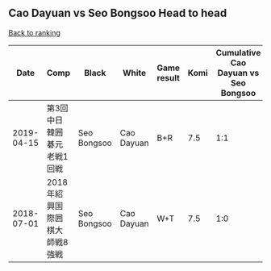 ## Cao Dayuan vs Seo Bongsoo Head to head

[Back to ranking](../../index.md)




| **Date** | **Comp** | **Black** | **White** | **Game result** | **Komi** | **Cumulative Cao Dayuan vs Seo Bongsoo** | **Cao Dayuan streak** | **Seo Bongsoo streak** | 
| --- | --- | --- | --- | --- | --- | --- | --- | --- |
| 2019-04-15 | 第3回中日韓囲碁元老戦1回戦 | Seo Bongsoo | Cao Dayuan | B+R | 7.5 | 1:1 | 0 | 1 | 
| 2018-07-01 | 2018年紹興国際囲棋大師戦8強戦 | Seo Bongsoo | Cao Dayuan | W+T | 7.5 | 1:0 | 1 | 0 |




